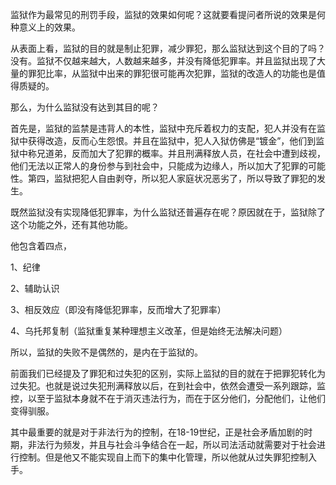 <p data-pid="X_oSajUe">监狱作为最常见的刑罚手段，监狱的效果如何呢？这就要看提问者所说的效果是何种意义上的效果。</p><p data-pid="sVbmLTiK">从表面上看，监狱的目的就是制止犯罪，减少罪犯，那么监狱达到这个目的了吗？没有。监狱不仅越来越大，人数越来越多，并没有降低犯罪率。并且监狱出现了大量的罪犯比率，从监狱中出来的罪犯很可能再次犯罪，监狱的改造人的功能也是值得质疑的。</p><p data-pid="wcTsg-11">那么，为什么监狱没有达到其目的呢？</p><p data-pid="31AMfpbm">首先是，监狱的监禁是违背人的本性，监狱中充斥着权力的支配，犯人并没有在监狱中获得改造，反而心生怨恨。并且在监狱中，犯人入狱仿佛是“镀金”，他们到监狱中称兄道弟，反而加大了犯罪的概率。并且刑满释放人员，在社会中遭到歧视，他们无法以正常人的身份参与到社会中，只能成为边缘人，所以加大了犯罪的可能性。第四，监狱把犯人自由剥夺，所以犯人家庭状况恶劣了，所以导致了罪犯的发生。</p><p data-pid="gBqONAQ9">既然监狱没有实现降低犯罪率，为什么监狱还普遍存在呢？原因就在于，监狱除了这个功能之外，还有其他功能。</p><p data-pid="CICSAoD4">他包含着四点，</p><p data-pid="aHB5cfYb">1、纪律</p><p data-pid="UcYOMJQ0">2、辅助认识</p><p data-pid="PtBVZ_9f">3、相反效应（即没有降低犯罪率，反而增大了犯罪率）</p><p data-pid="4-0a8fsK">4、乌托邦复制（监狱重复某种理想主义改革，但是始终无法解决问题）</p><p data-pid="_0Dh3LSe">所以，监狱的失败不是偶然的，是内在于监狱的。</p><p data-pid="N7Sx3M0d">前面我们已经提及了罪犯和过失犯的区别，实际上监狱的目的就在于把罪犯转化为过失犯。也就是说过失犯刑满释放以后，在到社会中，依然会遭受一系列跟踪，监控，以至于监狱本身就不在于消灭违法行为，而在于区分他们，分配他们，让他们变得驯服。</p><p data-pid="a4kWqHjU">其中最重要的就是对于非法行为的控制，在18-19世纪，正是社会矛盾加剧的时期，非法行为频发，并且与社会斗争结合在一起，所以司法活动就需要对于社会进行控制。但是他又不能实现自上而下的集中化管理，所以他就从过失罪犯控制入手。</p><p></p>